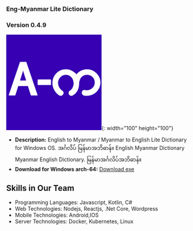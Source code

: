 ### Eng-Myanmar Lite Dictionary
### Version 0.4.9
![Software Icon](engmyanmarlitedictionary.png){: width="100" height="100"}
- **Description:** English to Myanmar / Myanmar to English Lite Dictionary for Windows OS. အင်္ဂလိပ် မြန်မာအဘိဓာန်။ English Myanmar Dictionary Myanmar English Dictionary. မြန်မာအင်္ဂလိပ်အဘိဓာန်။
- **Download for Windows arch-64:** [Download exe](https://github.com/myanmarsoftwares/myanmarsoftwares.github.io/raw/main/Eng-Myanmar%20Lite%20Dictionary%20Setup%200.4.9.exe)





## Skills in Our Team

- Programming Languages: Javascript, Kotlin, C#
- Web Technologies: Nodejs, Reactjs, .Net Core, Wordpress
- Mobile Technologies: Android,IOS
- Server Technologies: Docker, Kubernetes, Linux


